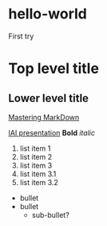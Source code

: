 # hello-world
First try

# Top level title
## Lower level title
[Mastering MarkDown](https://guides.github.com/features/mastering-markdown/)

[IAI presentation](https://docs.google.com/presentation/d/1jNRDULY7_M3OmxExeknHNFWE2ZqM1A9HJRTW5SNPzOA/edit?usp=sharing)
**Bold** *italic*

1. list item 1
1. list item 2
1. list item 3
  1. list item 3.1
  1. list item 3.2

* bullet
* bullet
  * sub-bullet?
  
  
